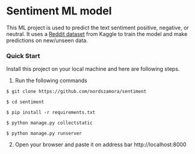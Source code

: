 # Sentiment ML model
This ML project is used to predict the text sentiment positive, negative, or neutral. It uses a [Reddit dataset](https://www.kaggle.com/datasets/cosmos98/twitter-and-reddit-sentimental-analysis-dataset?select=Reddit_Data.csv) from Kaggle to train the model and make predictions on new/unseen data.
### Quick Start
Install this project on your local machine and here are following steps.

1. Run the following commands

```
$ git clone https://github.com/nordszamora/sentiment

$ cd sentiment

$ pip install -r requirements.txt

$ python manage.py collectstatic

$ python manage.py runserver
```
2. Open your browser and paste it on address bar http://localhost:8000
